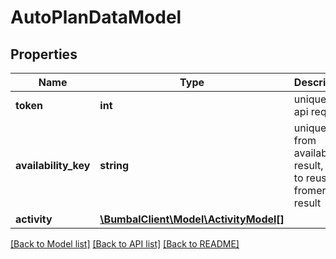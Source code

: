 # AutoPlanDataModel

## Properties
Name | Type | Description | Notes
------------ | ------------- | ------------- | -------------
**token** | **int** | unique per api request | [optional] 
**availability_key** | **string** | unique key from availability result, used to reuse fromer result | [optional] 
**activity** | [**\BumbalClient\Model\ActivityModel[]**](ActivityModel.md) |  | [optional] 

[[Back to Model list]](../README.md#documentation-for-models) [[Back to API list]](../README.md#documentation-for-api-endpoints) [[Back to README]](../README.md)


